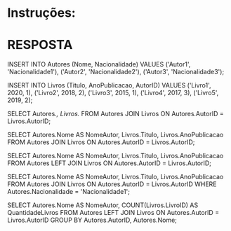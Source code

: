 # Instruções:
 

# RESPOSTA

INSERT INTO Autores (Nome, Nacionalidade) VALUES
('Autor1', 'Nacionalidade1'),
('Autor2', 'Nacionalidade2'),
('Autor3', 'Nacionalidade3');

INSERT INTO Livros (Titulo, AnoPublicacao, AutorID) VALUES
('Livro1', 2020, 1),
('Livro2', 2018, 2),
('Livro3', 2015, 1),
('Livro4', 2017, 3),
('Livro5', 2019, 2);


SELECT Autores.*, Livros.*
FROM Autores
JOIN Livros ON Autores.AutorID = Livros.AutorID;


SELECT Autores.Nome AS NomeAutor, Livros.Titulo, Livros.AnoPublicacao
FROM Autores
JOIN Livros ON Autores.AutorID = Livros.AutorID;


SELECT Autores.Nome AS NomeAutor, Livros.Titulo, Livros.AnoPublicacao
FROM Autores
LEFT JOIN Livros ON Autores.AutorID = Livros.AutorID;


SELECT Autores.Nome AS NomeAutor, Livros.Titulo, Livros.AnoPublicacao
FROM Autores
JOIN Livros ON Autores.AutorID = Livros.AutorID
WHERE Autores.Nacionalidade = 'Nacionalidade1';


SELECT Autores.Nome AS NomeAutor, COUNT(Livros.LivroID) AS QuantidadeLivros
FROM Autores
LEFT JOIN Livros ON Autores.AutorID = Livros.AutorID
GROUP BY Autores.AutorID, Autores.Nome;


